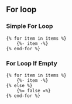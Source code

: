## For loop

### Simple For Loop

```saha
{% for item in items %}
	{%- item -%}
{% end-for %}
```


### For Loop If Empty

```saha
{% for item in items %}
	{%- item -%}
{% else %}
	{%= false =%}
{% end-for %}
```

